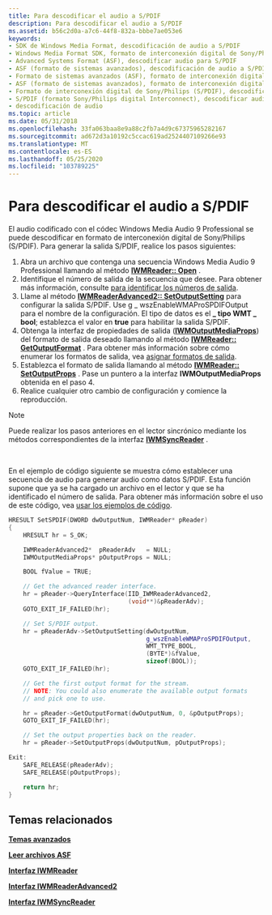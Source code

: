 ```yaml
---
title: Para descodificar el audio a S/PDIF
description: Para descodificar el audio a S/PDIF
ms.assetid: b56c2d0a-a7c6-44f8-832a-bbbe7ae053e6
keywords:
- SDK de Windows Media Format, descodificación de audio a S/PDIF
- Windows Media Format SDK, formato de interconexión digital de Sony/Philips (S/PDIF)
- Advanced Systems Format (ASF), descodificar audio para S/PDIF
- ASF (formato de sistemas avanzados), descodificación de audio a S/PDIF
- Formato de sistemas avanzados (ASF), formato de interconexión digital de Sony/Philips (S/PDIF)
- ASF (formato de sistemas avanzados), formato de interconexión digital de Sony/Philips (S/PDIF)
- Formato de interconexión digital de Sony/Philips (S/PDIF), descodificación de audio
- S/PDIF (formato Sony/Philips digital Interconnect), descodificar audio
- descodificación de audio
ms.topic: article
ms.date: 05/31/2018
ms.openlocfilehash: 33fa063baa8e9a88c2fb7a4d9c67375965282167
ms.sourcegitcommit: ad672d3a10192c5ccac619ad2524407109266e93
ms.translationtype: MT
ms.contentlocale: es-ES
ms.lasthandoff: 05/25/2020
ms.locfileid: "103789225"
---
```

# <a name="to-decode-audio-to-spdif"></a>Para descodificar el audio a S/PDIF

El audio codificado con el códec Windows Media Audio 9 Professional se puede descodificar en formato de interconexión digital de Sony/Philips (S/PDIF). Para generar la salida S/PDIF, realice los pasos siguientes:

1.  Abra un archivo que contenga una secuencia Windows Media Audio 9 Professional llamando al método [**IWMReader:: Open**](/previous-versions/windows/desktop/api/Wmsdkidl/nf-wmsdkidl-iwmreader-open) .
2.  Identifique el número de salida de la secuencia que desee. Para obtener más información, consulte [para identificar los números de salida](to-identify-output-numbers.md).
3.  Llame al método [**IWMReaderAdvanced2:: SetOutputSetting**](/previous-versions/windows/desktop/api/Wmsdkidl/nf-wmsdkidl-iwmreaderadvanced2-setoutputsetting) para configurar la salida S/PDIF. Use g \_ wszEnableWMAProSPDIFOutput para el nombre de la configuración. El tipo de datos es el **\_ tipo WMT \_ bool**; establezca el valor en **true** para habilitar la salida S/PDIF.
4.  Obtenga la interfaz de propiedades de salida ([**IWMOutputMediaProps**](/previous-versions/windows/desktop/api/wmsdkidl/nn-wmsdkidl-iwmoutputmediaprops)) del formato de salida deseado llamando al método [**IWMReader:: GetOutputFormat**](/previous-versions/windows/desktop/api/Wmsdkidl/nf-wmsdkidl-iwmreader-getoutputformat) . Para obtener más información sobre cómo enumerar los formatos de salida, vea [asignar formatos de salida](assigning-output-formats.md).
5.  Establezca el formato de salida llamando al método [**IWMReader:: SetOutputProps**](/previous-versions/windows/desktop/api/Wmsdkidl/nf-wmsdkidl-iwmreader-setoutputprops) . Pase un puntero a la interfaz **IWMOutputMediaProps** obtenida en el paso 4.
6.  Realice cualquier otro cambio de configuración y comience la reproducción.

> [!Note]  
> Puede realizar los pasos anteriores en el lector sincrónico mediante los métodos correspondientes de la interfaz [**IWMSyncReader**](/previous-versions/windows/desktop/api/wmsdkidl/nn-wmsdkidl-iwmsyncreader) .

 

En el ejemplo de código siguiente se muestra cómo establecer una secuencia de audio para generar audio como datos S/PDIF. Esta función supone que ya se ha cargado un archivo en el lector y que se ha identificado el número de salida. Para obtener más información sobre el uso de este código, vea [usar los ejemplos de código](using-the-code-examples.md).


```C++
HRESULT SetSPDIF(DWORD dwOutputNum, IWMReader* pReader)
{
    HRESULT hr = S_OK;

    IWMReaderAdvanced2*  pReaderAdv   = NULL;
    IWMOutputMediaProps* pOutputProps = NULL; 

    BOOL fValue = TRUE;

    // Get the advanced reader interface.
    hr = pReader->QueryInterface(IID_IWMReaderAdvanced2,
                                 (void**)&pReaderAdv);
    GOTO_EXIT_IF_FAILED(hr);

    // Set S/PDIF output.
    hr = pReaderAdv->SetOutputSetting(dwOutputNum, 
                                      g_wszEnableWMAProSPDIFOutput, 
                                      WMT_TYPE_BOOL, 
                                      (BYTE*)&fValue, 
                                      sizeof(BOOL));
    GOTO_EXIT_IF_FAILED(hr);

    // Get the first output format for the stream.
    // NOTE: You could also enumerate the available output formats
    // and pick one to use.

    hr = pReader->GetOutputFormat(dwOutputNum, 0, &pOutputProps);
    GOTO_EXIT_IF_FAILED(hr);

    // Set the output properties back on the reader.
    hr = pReader->SetOutputProps(dwOutputNum, pOutputProps);

Exit:
    SAFE_RELEASE(pReaderAdv);
    SAFE_RELEASE(pOutputProps);

    return hr;
}
```



## <a name="related-topics"></a>Temas relacionados

<dl> <dt>

[**Temas avanzados**](advanced-topics.md)
</dt> <dt>

[**Leer archivos ASF**](reading-asf-files.md)
</dt> <dt>

[**Interfaz IWMReader**](/previous-versions/windows/desktop/api/wmsdkidl/nn-wmsdkidl-iwmreader)
</dt> <dt>

[**Interfaz IWMReaderAdvanced2**](/previous-versions/windows/desktop/api/wmsdkidl/nn-wmsdkidl-iwmreaderadvanced2)
</dt> <dt>

[**Interfaz IWMSyncReader**](/previous-versions/windows/desktop/api/wmsdkidl/nn-wmsdkidl-iwmsyncreader)
</dt> </dl>

 

 




